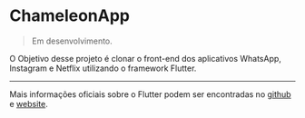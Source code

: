 # ChameleonApp

> Em desenvolvimento.

O Objetivo desse projeto é clonar o front-end dos aplicativos WhatsApp, Instagram e Netflix utilizando o framework Flutter.

---

Mais informações oficiais sobre o Flutter podem ser encontradas no [github](https://github.com/flutter/flutter "Flutter github") e [website](https://flutter.io/ "Flutter website").
